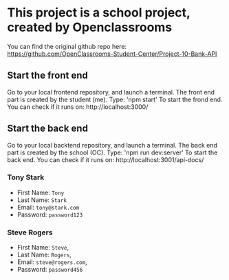 # This project is a school project, created by Openclassrooms

You can find the original github repo here: https://github.com/OpenClassrooms-Student-Center/Project-10-Bank-API

## Start the front end

Go to your local frontend repository, and launch a terminal.
The front end part is created by the student (me).
Type: 'npm start'
To start the frond end.
You can check if it runs on: http://localhost:3000/

## Start the back end

Go to your local backtend repository, and launch a terminal.
The back end part is created by the school (OC).
Type: 'npm run dev:server'
To start the back end.
You can check if it runs on: http://localhost:3001/api-docs/

### Tony Stark

- First Name: `Tony`
- Last Name: `Stark`
- Email: `tony@stark.com`
- Password: `password123`

### Steve Rogers

- First Name: `Steve`,
- Last Name: `Rogers`,
- Email: `steve@rogers.com`,
- Password: `password456`
